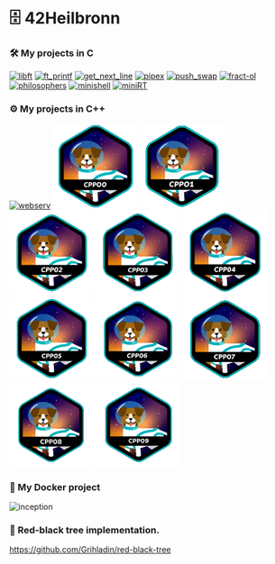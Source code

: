 # :file_cabinet: 42Heilbronn

### :hammer_and_wrench: My projects in C

[![libft](https://github.com/Grihladin/42-project-badges/blob/main/badges/libfte.png)](https://github.com/Grihladin/42HN-libft)
[![ft_printf](https://github.com/Grihladin/42-project-badges/blob/main/badges/ft_printfe.png)](https://github.com/Grihladin/42HN-ft-printf)
[![get_next_line](https://github.com/Grihladin/42-project-badges/blob/main/badges/get_next_linee.png)](https://github.com/Grihladin/42HN-get-next-line)
[![pipex](https://github.com/Grihladin/42-project-badges/blob/main/badges/pipexe.png)](https://github.com/Grihladin/42HN-pipex)
[![push_swap](https://github.com/Grihladin/42-project-badges/blob/main/badges/push_swape.png)](https://github.com/Grihladin/42HN-push-swap)
[![fract-ol](https://github.com/Grihladin/42-project-badges/blob/main/badges/fract-ole.png)](https://github.com/Grihladin/42HN-fractal)
[![philosophers](https://github.com/Grihladin/42-project-badges/blob/main/badges/philosopherse.png)](https://github.com/Grihladin/42HN-philosophers)
[![minishell](https://github.com/Grihladin/42-project-badges/blob/main/badges/minishelle.png)](https://github.com/Grihladin/42HN-minishell)
[![miniRT](https://github.com/Grihladin/42-project-badges/blob/main/badges/minirte.png)](https://github.com/Grihladin/42HN-miniRT)

### :gear: My projects in C++

[![webserv](https://github.com/Grihladin/42-project-badges/blob/main/badges/ft_irce.png)](https://github.com/Grihladin/42HN-IRC-server)
[![CPP_Module_00](https://github.com/Grihladin/42-project-badges/blob/main/badges/numbered_cpps/CPP00.png)](https://github.com/Grihladin/42HN-CPP-module-00)
[![CPP_Module_01](https://github.com/Grihladin/42-project-badges/blob/main/badges/numbered_cpps/CPP01.png)](https://github.com/Grihladin/42HN-CPP-module-01)
[![CPP_Module_02](https://github.com/Grihladin/42-project-badges/blob/main/badges/numbered_cpps/CPP02.png)](https://github.com/Grihladin/42HN-CPP-module-02)
[![CPP_Module_03](https://github.com/Grihladin/42-project-badges/blob/main/badges/numbered_cpps/CPP03.png)](https://github.com/Grihladin/42HN-CPP-module-03)
[![CPP_Module_04](https://github.com/Grihladin/42-project-badges/blob/main/badges/numbered_cpps/CPP04.png)](https://github.com/Grihladin/42HN-CPP_module_04)
![CPP_Module_05](https://github.com/Grihladin/42-project-badges/blob/main/badges/numbered_cpps/CPP05.png)
![CPP_Module_06](https://github.com/Grihladin/42-project-badges/blob/main/badges/numbered_cpps/CPP06.png)
![CPP_Module_07](https://github.com/Grihladin/42-project-badges/blob/main/badges/numbered_cpps/CPP07.png)
![CPP_Module_08](https://github.com/Grihladin/42-project-badges/blob/main/badges/numbered_cpps/CPP08.png)
![CPP_Module_09](https://github.com/Grihladin/42-project-badges/blob/main/badges/numbered_cpps/CPP09.png)

### :whale: My Docker project

![inception](https://github.com/Grihladin/42-project-badges/blob/main/badges/inceptione.png)

### 🌳 Red-black tree implementation. 
https://github.com/Grihladin/red-black-tree
